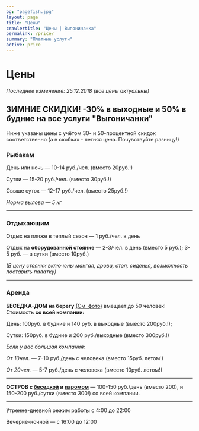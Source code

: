 ```yaml
---
bg: "pagefish.jpg"
layout: page
title: "Цены"
crawlertitle: "Цены | Выгоничанка"
permalink: /price/
summary: "Платные услуги"
active: price 
---
```


# Цены

_Последнее изменение: 25.12.2018 (все цены актуальны)_

## ЗИМНИЕ СКИДКИ! -30% в выходные и 50% в будние на все услуги "Выгоничанки"

Ниже указаны цены с учётом 30- и 50-процентной скидок соответственно (а в скобках - летняя цена. Почувствуйте разницу!)

### Рыбакам
День или ночь — 10-14 руб./чел. (вместо 20руб.!)

Сутки — 15-20 руб./чел. (вместо 30руб.!)

Свыше суток — 12-17 руб./чел. (вместо 25руб.!)

_Норма вылова — 5 кг_

_____________________

### Отдыхающим

Отдых на пляже в теплый сезон — 1 руб./чел. в день

Отдых на **оборудованной стоянке** — 2-3/чел. в день (вместо 5 руб.); 3-5 руб. — в сутки (вместо 10руб.) 

_(В цену стоянки включены мангал, дрова, стол, сиденья, возможность поставить палатку)_

____________________

### Аренда

**БЕСЕДКА-ДОМ на берегу** [(См. фото)](https://www.instagram.com/p/BKsqO-Cgqw9/) вмещает до 50 человек! Стоимость **со всей компании:** 

День: 100руб. в будние и 140 руб. в выходные (вместо 200руб.!);

Сутки: 150руб. в будние и 200 руб./выходные (вместо 300руб.!) 

_Если у вас большая компания:_

_От 10чел._ — 7-10 руб./день с человека (вместо 15руб. летом!)

_От 20чел._ — 5-7 руб./день с человека (вместо 10руб. летом!)

_____________

**ОСТРОВ с [беседкой](https://www.instagram.com/p/BKofbIZA3y8/) и [паромом](https://www.instagram.com/p/BKogGaDAKY8/)** — 100-150 руб./день (вместо 200), и 150-200 руб./сутки (вместо 300!) со всей компании.

<!--
**ПОЛЯНА под корпоратив/слёт** — 400 руб. по будням, 600 руб. в выходной

**Воллейбольная площадка** — 10 руб./час со всей компании летом (зимой можно бесплатно)
-->


___________________________
Утренне-дневной режим работы с 4:00 до 22:00

Вечерне-ночной — с 16:00 до 12:00
